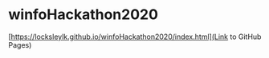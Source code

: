 # winfoHackathon2020

[https://locksleylk.github.io/winfoHackathon2020/index.html](Link to GitHub Pages)